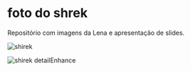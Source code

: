 # foto do shrek

Repositório com imagens da Lena e apresentação de slides.

![shirek ](lena_color.png)

![shirek detailEnhance](lena_result.png)
